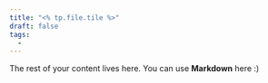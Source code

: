 ```yaml
---
title: "<% tp.file.tile %>"
draft: false
tags:
  - 
---
```

 
The rest of your content lives here. You can use **Markdown** here :)
